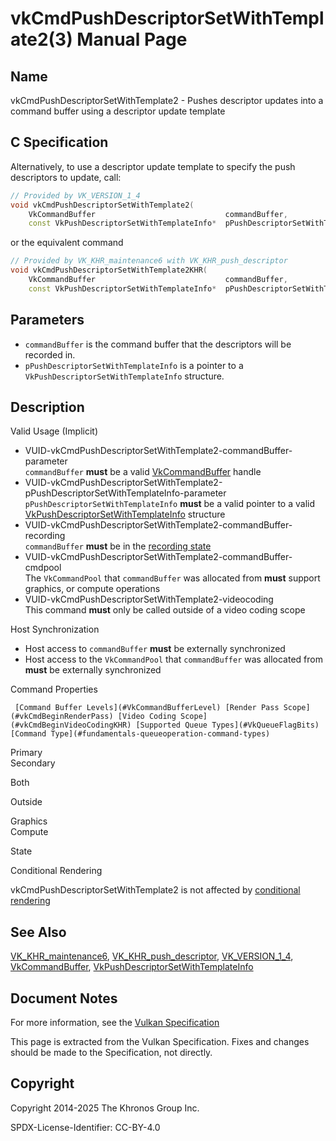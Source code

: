 # vkCmdPushDescriptorSetWithTemplate2(3) Manual Page

## Name

vkCmdPushDescriptorSetWithTemplate2 - Pushes descriptor updates into a command buffer using a descriptor update template



## [](#_c_specification)C Specification

Alternatively, to use a descriptor update template to specify the push descriptors to update, call:

```c++
// Provided by VK_VERSION_1_4
void vkCmdPushDescriptorSetWithTemplate2(
    VkCommandBuffer                             commandBuffer,
    const VkPushDescriptorSetWithTemplateInfo*  pPushDescriptorSetWithTemplateInfo);
```

or the equivalent command

```c++
// Provided by VK_KHR_maintenance6 with VK_KHR_push_descriptor
void vkCmdPushDescriptorSetWithTemplate2KHR(
    VkCommandBuffer                             commandBuffer,
    const VkPushDescriptorSetWithTemplateInfo*  pPushDescriptorSetWithTemplateInfo);
```

## [](#_parameters)Parameters

- `commandBuffer` is the command buffer that the descriptors will be recorded in.
- `pPushDescriptorSetWithTemplateInfo` is a pointer to a `VkPushDescriptorSetWithTemplateInfo` structure.

## [](#_description)Description

Valid Usage (Implicit)

- [](#VUID-vkCmdPushDescriptorSetWithTemplate2-commandBuffer-parameter)VUID-vkCmdPushDescriptorSetWithTemplate2-commandBuffer-parameter  
  `commandBuffer` **must** be a valid [VkCommandBuffer](https://registry.khronos.org/vulkan/specs/latest/man/html/VkCommandBuffer.html) handle
- [](#VUID-vkCmdPushDescriptorSetWithTemplate2-pPushDescriptorSetWithTemplateInfo-parameter)VUID-vkCmdPushDescriptorSetWithTemplate2-pPushDescriptorSetWithTemplateInfo-parameter  
  `pPushDescriptorSetWithTemplateInfo` **must** be a valid pointer to a valid [VkPushDescriptorSetWithTemplateInfo](https://registry.khronos.org/vulkan/specs/latest/man/html/VkPushDescriptorSetWithTemplateInfo.html) structure
- [](#VUID-vkCmdPushDescriptorSetWithTemplate2-commandBuffer-recording)VUID-vkCmdPushDescriptorSetWithTemplate2-commandBuffer-recording  
  `commandBuffer` **must** be in the [recording state](#commandbuffers-lifecycle)
- [](#VUID-vkCmdPushDescriptorSetWithTemplate2-commandBuffer-cmdpool)VUID-vkCmdPushDescriptorSetWithTemplate2-commandBuffer-cmdpool  
  The `VkCommandPool` that `commandBuffer` was allocated from **must** support graphics, or compute operations
- [](#VUID-vkCmdPushDescriptorSetWithTemplate2-videocoding)VUID-vkCmdPushDescriptorSetWithTemplate2-videocoding  
  This command **must** only be called outside of a video coding scope

Host Synchronization

- Host access to `commandBuffer` **must** be externally synchronized
- Host access to the `VkCommandPool` that `commandBuffer` was allocated from **must** be externally synchronized

Command Properties

     [Command Buffer Levels](#VkCommandBufferLevel) [Render Pass Scope](#vkCmdBeginRenderPass) [Video Coding Scope](#vkCmdBeginVideoCodingKHR) [Supported Queue Types](#VkQueueFlagBits) [Command Type](#fundamentals-queueoperation-command-types)

Primary  
Secondary

Both

Outside

Graphics  
Compute

State

Conditional Rendering

vkCmdPushDescriptorSetWithTemplate2 is not affected by [conditional rendering](#drawing-conditional-rendering)

## [](#_see_also)See Also

[VK\_KHR\_maintenance6](https://registry.khronos.org/vulkan/specs/latest/man/html/VK_KHR_maintenance6.html), [VK\_KHR\_push\_descriptor](https://registry.khronos.org/vulkan/specs/latest/man/html/VK_KHR_push_descriptor.html), [VK\_VERSION\_1\_4](https://registry.khronos.org/vulkan/specs/latest/man/html/VK_VERSION_1_4.html), [VkCommandBuffer](https://registry.khronos.org/vulkan/specs/latest/man/html/VkCommandBuffer.html), [VkPushDescriptorSetWithTemplateInfo](https://registry.khronos.org/vulkan/specs/latest/man/html/VkPushDescriptorSetWithTemplateInfo.html)

## [](#_document_notes)Document Notes

For more information, see the [Vulkan Specification](https://registry.khronos.org/vulkan/specs/latest/html/vkspec.html#vkCmdPushDescriptorSetWithTemplate2)

This page is extracted from the Vulkan Specification. Fixes and changes should be made to the Specification, not directly.

## [](#_copyright)Copyright

Copyright 2014-2025 The Khronos Group Inc.

SPDX-License-Identifier: CC-BY-4.0